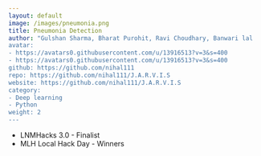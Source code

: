 ```yaml
---
layout: default
image: /images/pneumonia.png
title: Pneumonia Detection
author: "Gulshan Sharma, Bharat Purohit, Ravi Choudhary, Banwari lal
avatar: 
- https://avatars0.githubusercontent.com/u/13916513?v=3&s=400
- https://avatars0.githubusercontent.com/u/13916513?v=3&s=400
github: https://github.com/nihal111
repo: https://github.com/nihal111/J.A.R.V.I.S
website: https://github.com/nihal111/J.A.R.V.I.S
category:
- Deep learning
- Python
weight: 2
---
```

- LNMHacks 3.0 - Finalist 
- MLH Local Hack Day - Winners

